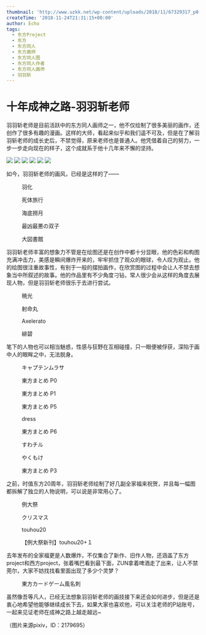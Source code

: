```yaml
---
thumbnail: 'http://www.uzkk.net/wp-content/uploads/2018/11/67329317_p0-825x510.png'
createTime: '2018-11-24T21:31:15+00:00'
author: Echo
tags:
  - 东方Project
  - 东方
  - 东方同人
  - 东方画师
  - 东方同人图
  - 东方同人作者
  - 东方同人画师
  - 羽羽斩
---
```


# 十年成神之路-羽羽斩老师

羽羽斩老师是目前活跃中的东方同人画师之一，他不仅绘制了很多美丽的画作，还创作了很多有趣的漫画。这样的大师，看起来似乎和我们遥不可及，但是在了解羽羽斩老师的成长史后，不禁觉得，原来老师也是普通人。他凭借着自己的努力，一步一步走向现在的样子，这个成就系于他十几年来不懈的坚持。

![](http://www.uzkk.net/wp-content/uploads/2018/11/1f46911c8701a18b12e3e5d8962f07082938feb4-1024x633.jpg) ![](http://www.uzkk.net/wp-content/uploads/2018/11/2daab9504fc2d562822a277aef1190ef77c66c9d-1024x633.jpg) ![](http://www.uzkk.net/wp-content/uploads/2018/11/ef592846f21fbe09ad56348363600c338644adb4-1024x633.jpg) ![](http://www.uzkk.net/wp-content/uploads/2018/11/41ab94003af33a8736a5f48dce5c10385143b5f4-1024x633.jpg) ![](http://www.uzkk.net/wp-content/uploads/2018/11/0781927eca806538e59e53849fdda144ac348240-1024x633.jpg) ![](http://www.uzkk.net/wp-content/uploads/2018/11/28a37e6034a85edf93ae09b441540923dc54759d-790x1024.jpg)

如今，羽羽斩老师的画风，已经是这样的了——

<figure>
  <img src="http://www.uzkk.net/wp-content/uploads/2018/11/67329317_p0-724x1024.png" alt=""/>
  <figcaption>羽化</figcaption>
</figure>

<figure>
  <img src="http://www.uzkk.net/wp-content/uploads/2018/11/67281051_p0-724x1024.png" alt=""/>
  <figcaption>死体旅行</figcaption>
</figure>

<figure>
  <img src="http://www.uzkk.net/wp-content/uploads/2018/11/67069522_p0-1-724x1024.png" alt=""/>
  <figcaption>海底撈月</figcaption>
</figure>

<figure>
  <img src="http://www.uzkk.net/wp-content/uploads/2018/11/66698193_p0-806x1024.png" alt=""/>
  <figcaption>最凶最悪の双子</figcaption>
</figure>

<figure>
  <img src="http://www.uzkk.net/wp-content/uploads/2018/11/67863722_p0-1-1024x724.png" alt=""/>
  <figcaption>大図書館</figcaption>
</figure>

羽羽斩老师丰富的想象力不管是在绘图还是在创作中都十分显眼，他的色彩和构图充满冲击力，美感是瞬间爆炸开来的，牢牢抓住了观众的眼球，令人叹为观止。他的绘图很注重故事性，有别于一般的摆拍画作，在欣赏图的过程中会让人不禁去想象当中所叙述的故事。他的作品里有不少角度刁钻，常人很少会从这样的角度去展现人物，但是羽羽斩老师很乐于去进行尝试。

<figure>
  <img src="http://www.uzkk.net/wp-content/uploads/2018/11/67541841_p0-724x1024.png" alt=""/>
  <figcaption>暁光</figcaption>
</figure>

<figure>
  <img src="http://www.uzkk.net/wp-content/uploads/2018/11/56644691_p0-1024x619.png" alt=""/>
  <figcaption>射命丸</figcaption>
</figure>

<figure>
  <img src="http://www.uzkk.net/wp-content/uploads/2018/11/60402239_p0-1024x512.png" alt=""/>
  <figcaption>Axelerato</figcaption>
</figure>

<figure>
  <img src="http://www.uzkk.net/wp-content/uploads/2018/11/59440662_p0-1024x718.png" alt=""/>
  <figcaption>緋碧</figcaption>
</figure>

笔下的人物也可以相当魅惑，性感与狂野在互相碰撞，只一眼便被俘获，深陷于画中人的眼眸之中，无法脱身。

<figure>
  <img src="http://www.uzkk.net/wp-content/uploads/2018/11/61331580_p0-626x1024.png" alt=""/>
  <figcaption>キャプテンムラサ</figcaption>
</figure>

<figure>
  <img src="http://www.uzkk.net/wp-content/uploads/2018/11/64654080_p0-724x1024.png" alt=""/>
  <figcaption>東方まとめ P0</figcaption>
</figure>

<figure>
  <img src="http://www.uzkk.net/wp-content/uploads/2018/11/64654080_p1-625x1024.png" alt=""/>
  <figcaption>東方まとめ P1</figcaption>
</figure>

<figure>
  <img src="http://www.uzkk.net/wp-content/uploads/2018/11/64654080_p5-1-749x1024.png" alt=""/>
  <figcaption>東方まとめ P5</figcaption>
</figure>

<figure>
  <img src="http://www.uzkk.net/wp-content/uploads/2018/11/61404389_p0-724x1024.png" alt=""/>
  <figcaption>dress</figcaption>
</figure>

<figure>
  <img src="http://www.uzkk.net/wp-content/uploads/2018/11/64654080_p6-781x1024.png" alt=""/>
  <figcaption>東方まとめ P6</figcaption>
</figure>

<figure>
  <img src="http://www.uzkk.net/wp-content/uploads/2018/11/64471747_p0-1-768x1024.png" alt=""/>
  <figcaption>すわチル</figcaption>
</figure>

<figure>
  <img src="http://www.uzkk.net/wp-content/uploads/2018/11/63322197_p0-1024x724.png" alt=""/>
  <figcaption>やくもけ</figcaption>
</figure>

<figure>
  <img src="http://www.uzkk.net/wp-content/uploads/2018/11/64654080_p3-1024x956.png" alt=""/>
  <figcaption>東方まとめ P3</figcaption>
</figure>

之前，时值东方20周年，羽羽斩老师绘制了好几副全家福来祝贺，并且每一幅图都拆解了独立的人物说明，可以说是非常用心了。

<figure>
  <img src="http://www.uzkk.net/wp-content/uploads/2018/11/56866592_p0-2-736x1024.png" alt=""/>
  <figcaption>例大祭</figcaption>
</figure>

<figure>
  <img src="http://www.uzkk.net/wp-content/uploads/2018/11/54207024_p0-1-1024x724.png" alt=""/>
  <figcaption>クリスマス</figcaption>
</figure>

<figure>
  <img src="http://www.uzkk.net/wp-content/uploads/2018/11/54285262_p0-1024x1024.jpg" alt=""/>
  <figcaption>touhou20</figcaption>
</figure>

<figure>
  <img src="http://www.uzkk.net/wp-content/uploads/2018/11/56664389_p0-1024x737.png" alt=""/>
  <figcaption>【例大祭新刊】touhou20+１</figcaption>
</figure>

去年发布的全家福更是人数爆炸，不仅集合了新作、旧作人物，还涵盖了东方project和西方project，张着嘴巴看到最下面，ZUN拿着啤酒走了出来，让人不禁莞尔，大家不妨找找看里面出现了多少个灵梦？

<figure>
  <img src="http://www.uzkk.net/wp-content/uploads/2018/11/61621517_p0-455x1024.jpg" alt=""/>
  <figcaption>東方カードゲーム風名刺</figcaption>
</figure>

虽然像吾等凡人，已经无法想象羽羽斩老师的画技接下来还会如何进步，但是还是衷心地希望他能够继续成长下去，如果大家也喜欢他，可以关注老师的P站账号，一起来见证老师在成神之路上越走越远~

（图片来源pixiv，ID：2179695）
